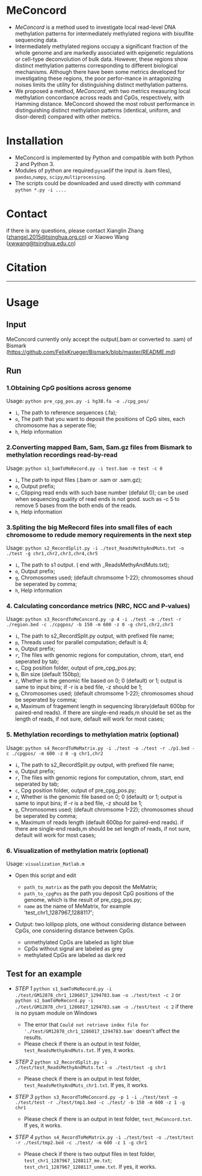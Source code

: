 
# MeConcord
* _MeConcord_ is a method used to investigate local read-level DNA methylation patterns for intermediately methylated regions with bisulfite sequencing data.
* Intermediately methylated regions occupy a significant fraction of the whole genome and are markedly associated with epigenetic regulations or cell-type deconvolution of bulk data. However, these regions show distinct methylation patterns corresponding to different biological mechanisms. Although there have been some metrics developed for investigating these regions, the poor perfor-mance in antagonizing noises limits the utility for distinguishing distinct methylation patterns.
* We proposed a method, _MeConcord_, with two metrics measuring local methylation concordance across reads and CpGs, respectively, with Hamming distance. MeConcord showed the most robust performance in distinguishing distinct methylation patterns (identical, uniform, and disor-dered) compared with other metrics. 

# Installation
* MeConcord is implemented by Python and compatible with both Python 2 and Python 3. 
* Modules of python are required:`pysam`(if the input is .bam files), `pandas`,`numpy`, `scipy`,`multiprocessing`.
* The scripts could be downloaded and used directly with command `python *.py -i ....`

# Contact
if there is any questions, please contact Xianglin Zhang (zhangxl.2015@tsinghua.org.cn) or Xiaowo Wang (xwwang@tsinghua.edu.cn)

# Citation
***

# Usage

## Input
MeConcord currently only accept the output(.bam or converted to .sam) of Bismark (https://github.com/FelixKrueger/Bismark/blob/master/README.md)

## Run
### 1.Obtaining CpG positions across genome
Usage: `python pre_cpg_pos.py -i hg38.fa -o ./cpg_pos/`
* `i`,  The path to reference sequences (.fa);
* `o`,  The path that you want to deposit the positions of CpG sites, each chromosome has a seperate file;
* `h`,  Help information

### 2.Converting mapped Bam, Sam, Sam.gz files from Bismark to methylation recordings read-by-read
Usage: `python s1_bamToMeRecord.py -i test.bam -o test -c 0`
* `i`,  The path to input files (.bam or .sam or .sam.gz);
* `o`,  Output prefix;
* `c`,  Clipping read ends with such base number (defalut 0); can be used when sequencing quality of read ends is not good. such as -c 5 to remove 5 bases from the both ends of the reads.
* `h`,  Help information

### 3.Spliting the big MeRecord files into small files of each chromosome to redude memory requirements in the next step
Usage: `python s2_RecordSplit.py -i ./test_ReadsMethyAndMuts.txt -o ./test -g chr1,chr2,chr3,chr4,chr5`
* `i`,  The path to s1 output. ( end with _ReadsMethyAndMuts.txt);
* `o`,  Output prefix;
* `g`,  Chromosomes used; (default chromsome 1-22); chromosomes shoud be seperated by comma;
* `h`,  Help information

### 4. Calculating concordance metrics (NRC, NCC and P-values)
Usage: `python s3_RecordToMeConcord.py -p 4 -i ./test -o ./test -r ./region.bed -c ./cpgpos/ -b 150 -m 600 -z 0 -g chr1,chr2,chr3`
* `i`,  The path to s2_RecordSplit.py output, with prefixed file name;
* `p`,  Threads used for parallel computation; default is 4;
* `o`,  Output prefix;
* `r`,  The files with genomic regions for computation, chrom, start, end seperated by tab;
* `c`,  Cpg position folder, output of pre_cpg_pos.py;
* `b`,  Bin size (default 150bp);
* `z`,  Whether is the genomic file based on 0; 0 (default) or 1; output is same to input bins; if -r is a bed file, -z should be 1;
* `g`,  Chromosomes used; (default chromsome 1-22); chromosomes shoud be seperated by comma;
* `m`,  Maximum of fragement length in sequencing library(default 600bp for paired-end reads). if there are single-end reads,m should be set as the length of reads, if not sure, default will work for most cases;

### 5. Methylation recordings to methylation matrix (optional)
Usage: `python s4_RecordToMeMatrix.py -i ./test -o ./test -r ./p1.bed -c ./cpgpos/ -m 600 -z 0 -g chr1,chr2`
* `i`,  The path to s2_RecordSplit.py output, with prefixed file name;
* `o`,  Output prefix;
* `r`,  The files with genomic regions for computation, chrom, start, end seperated by tab;
* `c`,  Cpg position folder, output of pre_cpg_pos.py;
* `z`,  Whether is the genomic file based on 0; 0 (default) or 1; output is same to input bins; if -r is a bed file, -z should be 1;
* `g`,  Chromosomes used; (default chromsome 1-22); chromosomes shoud be seperated by comma;
* `m`,  Maximum of reads length (default 600bp for paired-end reads). if there are single-end reads,m should be set length of reads, if not sure, default will work for most cases;

### 6. Visualization of methylation matrix (optional)
Usage: `visualization_Matlab.m`
* Open this script and edit
	* `path_to_matrix` as the path you deposit the MeMatrix;
	* `path_to_cpgPos` as the path you deposit CpG positions of the genome, which is the result of pre_cpg_pos.py;
	* `name` as the name of MeMatrix, for example 'test_chr1_1287967_1288117';

* Output: two lollipop plots, one without considering distance between CpGs, one considering distance between CpGs.
	* unmethylated CpGs are labeled as light blue
	* CpGs without signal are labeled as grey
	* methylated CpGs are labeled as dark red

## Test for an example
* *STEP 1* `python s1_bamToMeRecord.py -i ./test/GM12878_chr1_1286017_1294783.bam -o ./test/test -c 2` or `python s1_bamToMeRecord.py -i ./test/GM12878_chr1_1286017_1294783.sam -o ./test/test -c 2` if there is no pysam module on Windows

	* The error that `Could not retrieve index file for './test/GM12878_chr1_1286017_1294783.bam'` doesn't affect the results.
	* Please check if there is an output in test folder, `test_ReadsMethyAndMuts.txt`. If yes, it works.
* *STEP 2* `python s2_RecordSplit.py -i ./test/test_ReadsMethyAndMuts.txt -o ./test/test -g chr1`

	* Please check if there is an output in test folder, `test_ReadsMethyAndMuts_chr1.txt`. If yes, it works.
* *STEP 3* `python s3_RecordToMeConcord.py -p 1 -i ./test/test -o ./test/test -r ./test/tmp1.bed -c ./test/ -b 150 -m 600 -z 1 -g chr1`

	* Please check if there is an output in test folder, `test_MeConcord.txt`. If yes, it works.
* *STEP 4* `python s4_RecordToMeMatrix.py -i ./test/test -o ./test/test -r ./test/tmp2.bed -c ./test/ -m 600 -z 1 -g chr1`

	* Please check if there is two output files in test folder, `test_chr1_1287967_1288117_me.txt`; `test_chr1_1287967_1288117_unme.txt`. If yes, it works.
